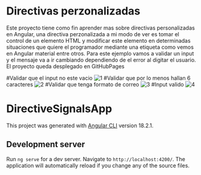 # Directivas perzonalizadas 
Este proyecto tiene como fin aprender mas sobre directivas personalizadas en Angular, una directiva perzonalizada a mi modo de ver es tomar el control de un elemento HTML y modificar este elemento en determinadas situaciones que quiere el programador mediante una etiqueta como vemos en Angular material entre otros. Para este ejemplo vamos a validar un input y el mensaje va a ir cambiando dependiendo de el error al digitar el usuario. El proyecto queda desplegado en GitHubPages


#Validar que el input no este vacio 
![1](https://github.com/user-attachments/assets/5a2c6640-15f0-40d3-9aff-fed0b12a91bb)
#Validar que por lo menos hallan 6 caracteres
![2](https://github.com/user-attachments/assets/58837bbf-e5b1-4ac9-a48f-dc743953ea5d)
#Validar que tenga formato de correo 
![3](https://github.com/user-attachments/assets/1d9b06ac-58b2-463e-bc1c-c43cbdd3cff0)
#Input valido
![4](https://github.com/user-attachments/assets/6d034061-e771-4a59-a932-1365ef935cc8)


# DirectiveSignalsApp

This project was generated with [Angular CLI](https://github.com/angular/angular-cli) version 18.2.1.

## Development server

Run `ng serve` for a dev server. Navigate to `http://localhost:4200/`. The application will automatically reload if you change any of the source files.

